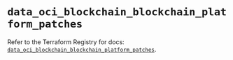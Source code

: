 # `data_oci_blockchain_blockchain_platform_patches`

Refer to the Terraform Registry for docs: [`data_oci_blockchain_blockchain_platform_patches`](https://registry.terraform.io/providers/hashicorp/oci/7.19.0/docs/data-sources/blockchain_blockchain_platform_patches).
